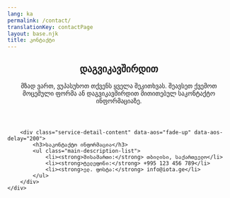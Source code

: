 ```yaml
---
lang: ka
permalink: /contact/
translationKey: contactPage
layout: base.njk
title: კონტაქტი
---
```


<section class="service-detail-section">
    <div class="container">
        <header class="service-detail-header" data-aos="fade-up">
            <h1>დაგვიკავშირდით</h1>
            <div class="service-general-description">
                <p>მზად ვართ, ვუპასუხოთ თქვენს ყველა შეკითხვას. შეავსეთ ქვემოთ მოცემული ფორმა ან დაგვიკავშირდით მითითებულ საკონტაქტო ინფორმაციაზე.</p>
            </div>
        </header>

        <div class="service-detail-content" data-aos="fade-up" data-aos-delay="200">
            <h3>საკონტაქტო ინფორმაცია</h3>
            <ul class="main-description-list">
                <li><strong>მისამართი:</strong> თბილისი, საქართველო</li>
                <li><strong>ტელეფონი:</strong> +995 123 456 789</li>
                <li><strong>ელ. ფოსტა:</strong> info@iota.ge</li>
            </ul>
        </div>
    </div>
</section>